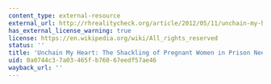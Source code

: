 ```yaml
---
content_type: external-resource
external_url: http://rhrealitycheck.org/article/2012/05/11/unchain-my-heart-shackling-pregnant-women-in-prison-needs-to-stop/
has_external_license_warning: true
license: https://en.wikipedia.org/wiki/All_rights_reserved
status: ''
title: 'Unchain My Heart: The Shackling of Pregnant Women in Prison Needs to Stop'
uid: 0a0744c3-7a03-465f-b760-67eedf57ae46
wayback_url: ''
---
```

